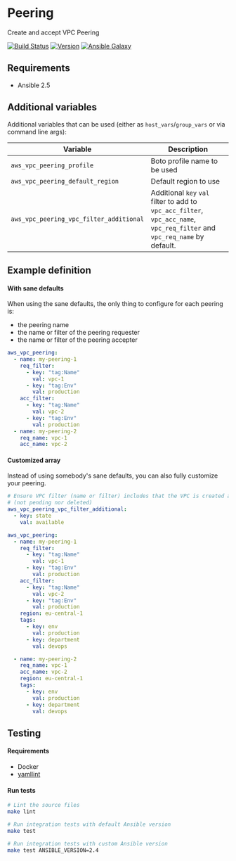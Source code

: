 # Peering

Create and accept VPC Peering

[![Build Status](https://travis-ci.org/Flaconi/ansible-role-aws-vpc-peering.svg?branch=master)](https://travis-ci.org/Flaconi/ansible-role-aws-vpc-peering)
[![Version](https://img.shields.io/github/tag/Flaconi/ansible-role-aws-vpc-peering.svg)](https://github.com/Flaconi/ansible-role-aws-vpc-peering/tags)
[![Ansible Galaxy](https://img.shields.io/ansible/role/d/25995.svg)](https://galaxy.ansible.com/Flaconi/aws-vpc-peering/)

## Requirements

* Ansible 2.5

## Additional variables

Additional variables that can be used (either as `host_vars`/`group_vars` or via command line args):

| Variable                                | Description                  |
|-----------------------------------------|------------------------------|
| `aws_vpc_peering_profile`               | Boto profile name to be used |
| `aws_vpc_peering_default_region`        | Default region to use        |
| `aws_vpc_peering_vpc_filter_additional` | Additional `key` `val` filter to add to `vpc_acc_filter`, `vpc_acc_name`, `vpc_req_filter` and `vpc_req_name` by default. |

## Example definition

#### With sane defaults
When using the sane defaults, the only thing to configure for each peering is:
* the peering name
* the name or filter of the peering requester
* the name or filter of the peering accepter

```yml
aws_vpc_peering:
  - name: my-peering-1
    req_filter:
      - key: "tag:Name"
        val: vpc-1
      - key: "tag:Env"
        val: production
    acc_filter:
      - key: "tag:Name"
        val: vpc-2
      - key: "tag:Env"
        val: production
  - name: my-peering-2
    req_name: vpc-1
    acc_name: vpc-2
```

#### Customized array
Instead of using somebody's sane defaults, you can also fully customize your peering.

```yml
# Ensure VPC filter (name or filter) includes that the VPC is created already
# (not pending nor deleted)
aws_vpc_peering_vpc_filter_additional:
  - key: state
    val: available

aws_vpc_peering:
  - name: my-peering-1
    req_filter:
      - key: "tag:Name"
        val: vpc-1
      - key: "tag:Env"
        val: production
    acc_filter:
      - key: "tag:Name"
        val: vpc-2
      - key: "tag:Env"
        val: production
    region: eu-central-1
    tags:
      - key: env
        val: production
      - key: department
        val: devops

  - name: my-peering-2
    req_name: vpc-1
    acc_name: vpc-2
    region: eu-central-1
    tags:
      - key: env
        val: production
      - key: department
        val: devops
```


## Testing

#### Requirements

* Docker
* [yamllint](https://github.com/adrienverge/yamllint)

#### Run tests

```bash
# Lint the source files
make lint

# Run integration tests with default Ansible version
make test

# Run integration tests with custom Ansible version
make test ANSIBLE_VERSION=2.4
```
